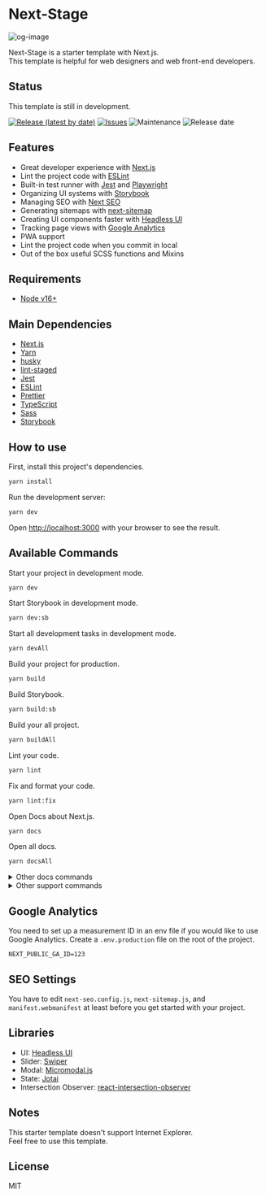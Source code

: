 # Next-Stage

![og-image](https://user-images.githubusercontent.com/36143987/160264953-c95e8c13-9296-483c-ab8c-90a1e0ba9f2c.jpg)

Next-Stage is a starter template with Next.js.  
This template is helpful for web designers and web front-end developers.

## Status

This template is still in development.

[![Release (latest by date)](https://img.shields.io/github/v/release/Kazuki-tam/next-stage)](https://github.com/Kazuki-tam/next-stage/releases/tag/v0.0.1)
[![Issues](https://img.shields.io/github/issues/Kazuki-tam/next-stage)](https://github.com/Kazuki-tam/next-stage/issues)
![Maintenance](https://img.shields.io/maintenance/yes/2022)
![Release date](https://img.shields.io/github/release-date/Kazuki-tam/next-stage)

## Features

- Great developer experience with [Next.js](https://nextjs.org/)
- Lint the project code with [ESLint](https://eslint.org/)
- Built-in test runner with [Jest](https://jestjs.io/) and [Playwright](https://playwright.dev/)
- Organizing UI systems with [Storybook](https://storybook.js.org/)
- Managing SEO with [Next SEO](https://github.com/garmeeh/next-seo#readme)
- Generating sitemaps with [next-sitemap](https://github.com/iamvishnusankar/next-sitemap#readme)
- Creating UI components faster with [Headless UI](https://headlessui.dev/)
- Tracking page views with [Google Analytics](https://analytics.google.com/)
- PWA support
- Lint the project code when you commit in local
- Out of the box useful SCSS functions and Mixins

## Requirements

- [Node v16+](https://nodejs.org/en/)

## Main Dependencies

- [Next.js](https://nextjs.org/)
- [Yarn](https://yarnpkg.com/)
- [husky](https://typicode.github.io/husky/#/)
- [lint-staged](https://github.com/okonet/lint-staged#readme)
- [Jest](https://jestjs.io/)
- [ESLint](https://eslint.org/)
- [Prettier](https://prettier.io/)
- [TypeScript](https://www.typescriptlang.org/)
- [Sass](https://sass-lang.com/)
- [Storybook](https://storybook.js.org/)

## How to use

First, install this project's dependencies.

```bash
yarn install
```

Run the development server:

```bash
yarn dev
```

Open [http://localhost:3000](http://localhost:3000) with your browser to see the result.

## Available Commands

Start your project in development mode.

```bash
yarn dev
```

Start Storybook in development mode.

```bash
yarn dev:sb
```

Start all development tasks in development mode.

```bash
yarn devAll
```

Build your project for production.

```bash
yarn build
```

Build Storybook.

```bash
yarn build:sb
```

Build your all project.

```bash
yarn buildAll
```

Lint your code.

```bash
yarn lint
```

Fix and format your code.

```bash
yarn lint:fix
```

Open Docs about Next.js.

```bash
yarn docs
```

Open all docs.

```bash
yarn docsAll
```

<details>
<summary>Other docs commands</summary>
Open docs about React.

```bash
yarn docs:react
```

Open docs about TypeScript.

```bash
yarn docs:ts
```

Open docs about Storybook.

```bash
yarn docs:sb
```

Open docs about Jest.

```bash
yarn docs:jest
```

Open docs about Playwright.

```bash
yarn docs:pw
```

</details>

<details>
<summary>Other support commands</summary>
Install missing TypeScript typings.

```bash
yarn postInstall
```

Check the package's license.

```bash
yarn checkLicense
```

</details>

## Google Analytics

You need to set up a measurement ID in an env file if you would like to use Google Analytics.
Create a `.env.production` file on the root of the project.

```
NEXT_PUBLIC_GA_ID=123
```

## SEO Settings

You have to edit `next-seo.config.js`, `next-sitemap.js`, and `manifest.webmanifest` at least before you get started with your project.

## Libraries

- UI: [Headless UI](https://headlessui.dev/)
- Slider: [Swiper](https://swiperjs.com/)
- Modal: [Micromodal.js](https://micromodal.vercel.app/)
- State: [Jotai](https://jotai.org/)
- Intersection Observer: [react-intersection-observer](https://github.com/thebuilder/react-intersection-observer)

## Notes

This starter template doesn't support Internet Explorer.  
Feel free to use this template.

## License

MIT
